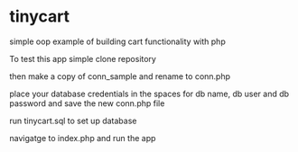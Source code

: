 # tinycart
simple oop example of building cart functionality with php

To test this app simple clone repository

then make a copy of conn_sample and rename to conn.php

place your database credentials in the spaces for db name, db user and db password and save the new conn.php file

run tinycart.sql to set up database

navigatge to index.php and run the app
